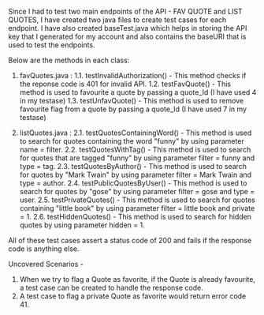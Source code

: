 Since I had to test two main endpoints of the API - FAV
QUOTE and LIST QUOTES, I have created two java files to create test cases for each endpoint. I have also created baseTest.java which helps in storing the API key that I generated for my account and also contains the baseURI that is used to test the endpoints.

Below are the methods in each class:


1. favQuotes.java :
  1.1. testInvalidAuthorization() - This method checks if the reponse code is 401 for invalid API.
  1.2. testFavQuote() - This method is used to favourite a quote by passing a quote_Id (I have used 4 in my testase)
  1.3. testUnfavQuote() - This method is used to remove favourite flag from a quote by passing a quote_Id (I have used 7 in my testase)


2. listQuotes.java  :
   2.1. testQuotesContainingWord() - This method is used to search for quotes containing the word "funny" by using parameter name = filter.
   2.2. testQuotesWithTag() - This method is used to search for quotes that are tagged "funny"  by using parameter filter = funny and type = tag.
   2.3. testQuotesByAuthor() - This method is used to search for quotes by "Mark Twain"  by using parameter filter = Mark Twain and type = author.
   2.4. testPublicQuotesByUser() - This method is used to search for quotes by "gose"  by using parameter filter = gose and type = user.
   2.5. testPrivateQuotes() - This method is used to search for quotes containing "little book"  by using parameter filter = little book and private = 1.
   2.6. testHiddenQuotes() - This method is used to search for hidden quotes by using parameter hidden = 1.

All of these test cases assert a status code of 200 and fails if the response code is anything else.

Uncovered Scenarios -
1. When we try to flag a Quote as favorite, if the Quote is already favourite, a test case can be created to handle the response code.
2. A test case to flag a private Quote as favorite would return error code 41.

